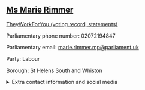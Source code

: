 ## <a href="https://members.parliament.uk/member/4457/contact">Ms Marie Rimmer</a>

<a href="https://www.theyworkforyou.com/mp/25321/marie_rimmer/st_helens_south_and_whiston">TheyWorkForYou (voting record, statements)</a> 

Parliamentary phone number: 02072194847 

Parliamentary email: marie.rimmer.mp@parliament.uk 

Party: Labour 

Borough: St Helens South and Whiston 

<details><summary>Extra contact information and social media</summary> 
<li>Website: https://www.marierimmer.co.uk/</li>
<li>Twitter: https://twitter.com/MarieRimmerMP</li>
<li>Constituency office phone number: 01744752075</li>
<li>Constituency office email: marie.rimmer.mp@parliament.uk</li>
<li>Facebook: https://www.facebook.com/MarieRimmer/</li>
<li>Instagram:</li>
<li>Youtube:</li>
<li>Linkedin:</li>
<li>Government department phone number:</li>
<li>Government department email:</li>
<li>Threads:</li>
<li>Party office phone number:</li>
<li>Party office email:</li>
<li>Tiktok:</li>
</details>